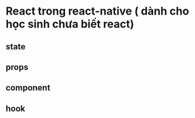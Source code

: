 # React trong react-native ( dành cho học sinh chưa biết react)

## state
## props 
## component
## hook


